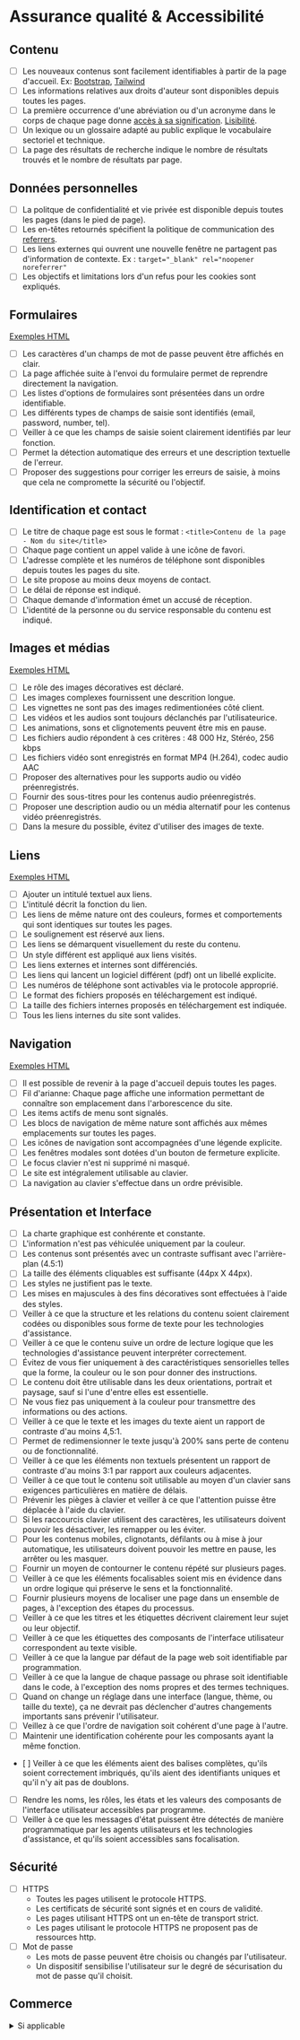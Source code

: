 # Assurance qualité & Accessibilité
 
## Contenu

- [ ] Les nouveaux contenus sont facilement identifiables à partir de la page d'accueil.  Ex: [Bootstrap](https://getbootstrap.com/docs/5.0/components/badge/), [Tailwind](https://tailwindcss.com/plus/ui-blocks/application-ui/elements/badges)
- [ ] Les informations relatives aux droits d'auteur sont disponibles depuis toutes les pages.
- [ ] La première occurrence d'une abréviation ou d'un acronyme dans le corps de chaque page donne [accès à sa signification](./exemples/html/abreviation.html). [Lisibilité](./exemples/css/abbreviation.css).
- [ ] Un lexique ou un glossaire adapté au public explique le vocabulaire sectoriel et technique.
- [ ] La page des résultats de recherche indique le nombre de résultats trouvés et le nombre de résultats par page.

## Données personnelles

- [ ] La politque de confidentialité et vie privée est disponible depuis toutes les pages (dans le pied de page).
- [ ] Les en-têtes retournés spécifient la politique de communication des [referrers](./exemples/html/referrers.html).
- [ ] Les liens externes qui ouvrent une nouvelle fenêtre ne partagent pas d'information de contexte. Ex : `target="_blank" rel="noopener noreferrer"`
- [ ] Les objectifs et limitations lors d'un refus pour les cookies sont expliqués.

## Formulaires

[Exemples HTML](./exemples/html/formulaire.html)

- [ ] Les caractères d'un champs de mot de passe peuvent être affichés en clair.
- [ ] La page affichée suite à l'envoi du formulaire permet de reprendre directement la navigation.
- [ ] Les listes d'options de formulaires sont présentées dans un ordre identifiable.
- [ ] Les différents types de champs de saisie sont identifiés (email, password, number, tel).
- [ ] Veiller à ce que les champs de saisie soient clairement identifiés par leur fonction.
- [ ] Permet la détection automatique des erreurs et une description textuelle de l'erreur.
- [ ] Proposer des suggestions pour corriger les erreurs de saisie, à moins que cela ne compromette la sécurité ou l'objectif.

## Identification et contact

- [ ] Le titre de chaque page est sous le format : `<title>Contenu de la page - Nom du site</title>`
- [ ] Chaque page contient un appel valide à une icône de favori.
- [ ] L'adresse complète et les numéros de téléphone sont disponibles depuis toutes les pages du site.
- [ ] Le site propose au moins deux moyens de contact.
- [ ] Le délai de réponse est indiqué.
- [ ] Chaque demande d'information émet un accusé de réception.
- [ ] L'identité de la personne ou du service responsable du contenu est indiqué.

## Images et médias

[Exemples HTML](./exemples/html/images.html)

- [ ] Le rôle des images décoratives est déclaré.
- [ ] Les images complexes fournissent une descrition longue.
- [ ] Les vignettes ne sont pas des images redimentionées côté client.
- [ ] Les vidéos et les audios sont toujours déclanchés par l'utilisateurice.
- [ ] Les animations, sons et clignotements peuvent être mis en pause.
- [ ] Les fichiers audio répondent à ces critères : 48 000 Hz, Stéréo, 256 kbps
- [ ] Les fichiers vidéo sont enregistrés en format MP4 (H.264), codec audio AAC
- [ ] Proposer des alternatives pour les supports audio ou vidéo préenregistrés.
- [ ] Fournir des sous-titres pour les contenus audio préenregistrés.
- [ ] Proposer une description audio ou un média alternatif pour les contenus vidéo préenregistrés.
- [ ] Dans la mesure du possible, évitez d'utiliser des images de texte.

## Liens

[Exemples HTML](./exemples/html/liens.html)

- [ ] Ajouter un intitulé textuel aux liens.
- [ ] L'intitulé décrit la fonction du lien.
- [ ] Les liens de même nature ont des couleurs, formes et comportements qui sont identiques sur toutes les pages.
- [ ] Le soulignement est réservé aux liens.
- [ ] Les liens se démarquent visuellement du reste du contenu.
- [ ] Un style différent est appliqué aux liens visités.
- [ ] Les liens externes et internes sont différenciés.
- [ ] Les liens qui lancent un logiciel différent (pdf) ont un libellé explicite.
- [ ] Les numéros de téléphone sont activables via le protocole approprié.
- [ ] Le format des fichiers proposés en téléchargement est indiqué.
- [ ] La taille des fichiers internes proposés en téléchargement est indiquée.
- [ ] Tous les liens internes du site sont valides.

## Navigation

[Exemples HTML](./exemples/html/navigation.html)

- [ ] Il est possible de revenir à la page d'accueil depuis toutes les pages.
- [ ] Fil d'arianne: Chaque page affiche une information permettant de connaître son emplacement dans l'arborescence du site.
- [ ] Les items actifs de menu sont signalés.
- [ ] Les blocs de navigation de même nature sont affichés aux mêmes emplacements sur toutes les pages.
- [ ] Les icônes de navigation sont accompagnées d'une légende explicite.
- [ ] Les fenêtres modales sont dotées d'un bouton de fermeture explicite.
- [ ] Le focus clavier n'est ni supprimé ni masqué.
- [ ] Le site est intégralement utilisable au clavier.
- [ ] La navigation au clavier s'effectue dans un ordre prévisible.

## Présentation et Interface

- [ ] La charte graphique est conhérente et constante.
- [ ] L'information n'est pas véhiculée uniquement par la couleur.
- [ ] Les contenus sont présentés avec un contraste suffisant avec l'arrière-plan (4.5:1)
- [ ] La taille des éléments cliquables est suffisante (44px X 44px).
- [ ] Les styles ne justifient pas le texte.
- [ ] Les mises en majuscules à des fins décoratives sont effectuées à l'aide des styles.
- [ ] Veiller à ce que la structure et les relations du contenu soient clairement codées ou disponibles sous forme de texte pour les technologies d'assistance.
- [ ] Veiller à ce que le contenu suive un ordre de lecture logique que les technologies d'assistance peuvent interpréter correctement.
- [ ] Évitez de vous fier uniquement à des caractéristiques sensorielles telles que la forme, la couleur ou le son pour donner des instructions.
- [ ] Le contenu doit être utilisable dans les deux orientations, portrait et paysage, sauf si l'une d'entre elles est essentielle.
- [ ] Ne vous fiez pas uniquement à la couleur pour transmettre des informations ou des actions.
- [ ] Veiller à ce que le texte et les images du texte aient un rapport de contraste d'au moins 4,5:1.
- [ ] Permet de redimensionner le texte jusqu'à 200% sans perte de contenu ou de fonctionnalité.
- [ ] Veiller à ce que les éléments non textuels présentent un rapport de contraste d'au moins 3:1 par rapport aux couleurs adjacentes.
- [ ] Veiller à ce que tout le contenu soit utilisable au moyen d'un clavier sans exigences particulières en matière de délais.
- [ ] Prévenir les pièges à clavier et veiller à ce que l'attention puisse être déplacée à l'aide du clavier.
- [ ] Si les raccourcis clavier utilisent des caractères, les utilisateurs doivent pouvoir les désactiver, les remapper ou les éviter.
- [ ] Pour les contenus mobiles, clignotants, défilants ou à mise à jour automatique, les utilisateurs doivent pouvoir les mettre en pause, les arrêter ou les masquer.
- [ ] Fournir un moyen de contourner le contenu répété sur plusieurs pages.
- [ ] Veiller à ce que les éléments focalisables soient mis en évidence dans un ordre logique qui préserve le sens et la fonctionnalité.
- [ ] Fournir plusieurs moyens de localiser une page dans un ensemble de pages, à l'exception des étapes du processus.
- [ ] Veiller à ce que les titres et les étiquettes décrivent clairement leur sujet ou leur objectif.
- [ ] Veiller à ce que les étiquettes des composants de l'interface utilisateur correspondent au texte visible.
- [ ] Veiller à ce que la langue par défaut de la page web soit identifiable par programmation.
- [ ] Veiller à ce que la langue de chaque passage ou phrase soit identifiable dans le code, à l'exception des noms propres et des termes techniques.
- [ ] Quand on change un réglage dans une interface (langue, thème, ou taille du texte), ça ne devrait pas déclencher d'autres changements importants sans prévenir l'utilisateur.
- [ ] Veillez à ce que l'ordre de navigation soit cohérent d'une page à l'autre.
- [ ] Maintenir une identification cohérente pour les composants ayant la même fonction.
- [ ] Veiller à ce que les éléments aient des balises complètes, qu'ils soient correctement imbriqués, qu'ils aient des identifiants uniques et qu'il n'y ait pas de doublons.
- [ ] Rendre les noms, les rôles, les états et les valeurs des composants de l'interface utilisateur accessibles par programme.
- [ ] Veiller à ce que les messages d'état puissent être détectés de manière programmatique par les agents utilisateurs et les technologies d'assistance, et qu'ils soient accessibles sans focalisation.

## Sécurité

- [ ] HTTPS
  - Toutes les pages utilisent le protocole HTTPS.
  - Les certificats de sécurité sont signés et en cours de validité.
  - Les pages utilisant HTTPS ont un en-tête de transport strict.
  - Les pages utilisant le protocole HTTPS ne proposent pas de ressources http.
- [ ] Mot de passe
  - Les mots de passe peuvent être choisis ou changés par l'utilisateur.
  - Un dispositif sensibilise l'utilisateur sur le degré de sécurisation du mot de passe qu'il choisit.

## Commerce
<details>
  <summary>Si applicable</summary>


  <div markdown="1">

  ```markdown

- [ ] Possible d'acheter sans création de compte.
- [ ] Le détail des articles qui sont dans le panier sont disponible à même le panier.
- [ ] Le délai de livraison est indiqué avant la validation finale de la commande.
- [ ] Les frais de livraison sont indiqués avant la validation finale de la commande.
- [ ] Les modalités de récupération d'une clé d'accès sont précisées avant la commande.
- [ ] Le panier permet de modifier la quantité des articles, l'ajout ou la supression avant la validation finale de la commande.
- [ ] La fiche produit comporte toutes les caractéristiques quantifiables.
- [ ] Le sous-total détaillé est indiqué avant la validation finale de la commande.
- [ ] Les conditions de garantie et du service après-vente sont clairement indiquées.
- [ ] Les moyens de paiement acceptés et les procédures sont indiqués.
- [ ] L'identité des prestataires impliqués dans les transactions est précisée.
- [ ] L'adresse et les conditions de retour sont indiquées.
- [ ] Les conditions de remboursement sont indiquées.
- [ ] Les prix affichés mentionnent le détail des taxes et le prix sans taxe.
- [ ] Les produits indisponibles font l'objet d'une différenciation visuelle **et** textuelle.
</div>

</details>

---

### Références

- [OpQuast](https://checklists.opquast.com/en/web-quality-assurance/)
- [W3C WCAG](https://www.w3.org/TR/2006/WD-WCAG20-20060427/appendixB.html)
- [Traduction des critères AA](https://innowise.com/fr/blog/wcag-21-aa/)
